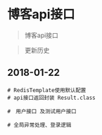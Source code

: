 # 博客api接口

> 博客api接口

> 更新历史

## 2018-01-22

```
# RedisTemplate使用默认配置
# api接口返回封装 Result.class

#　用户接口 及测试用户接口

# 全局异常处理、登录逻辑


```









